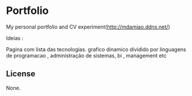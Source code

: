 # Portfolio
My personal portfolio and CV experiment(http://mdamiao.ddns.net/) 

Ideias :

Pagina com lista das tecnologias.
    grafico dinamico dividido por linguagens de programacao , administração de sistemas, bi , management etc
## License
None.
